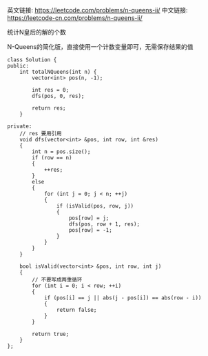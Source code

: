 英文链接: https://leetcode.com/problems/n-queens-ii/
中文链接: https://leetcode-cn.com/problems/n-queens-ii/


统计N皇后的解的个数

N-Queens的简化版，直接使用一个计数变量即可，无需保存结果的值

```
class Solution {
public:
	int totalNQueens(int n) {
		vector<int> pos(n, -1);

		int res = 0;
		dfs(pos, 0, res);

		return res;
	}

private:
	// res 要用引用
	void dfs(vector<int> &pos, int row, int &res)
	{
		int n = pos.size();
		if (row == n)
		{
			++res;
		}
		else
		{
			for (int j = 0; j < n; ++j)
			{
				if (isValid(pos, row, j))
				{
					pos[row] = j;
					dfs(pos, row + 1, res);
					pos[row] = -1;
				}
			}
		}
	}

	bool isValid(vector<int> &pos, int row, int j)
	{
		// 不要写成两重循环
		for (int i = 0; i < row; ++i)
		{
			if (pos[i] == j || abs(j - pos[i]) == abs(row - i))
			{
				return false;
			}
		}

		return true;
	}
};
```
